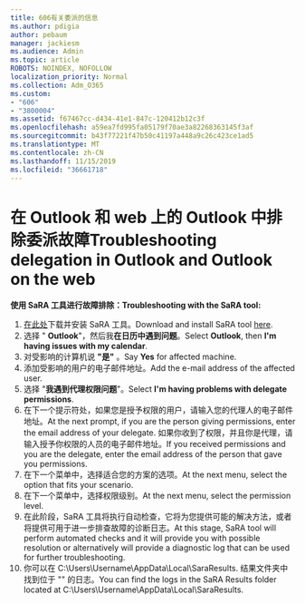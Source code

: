 ```yaml
---
title: 606有关委派的信息
ms.author: pdigia
author: pebaum
manager: jackiesm
ms.audience: Admin
ms.topic: article
ROBOTS: NOINDEX, NOFOLLOW
localization_priority: Normal
ms.collection: Adm_O365
ms.custom:
- "606"
- "3800004"
ms.assetid: f67467cc-d434-41e1-847c-120412b12c3f
ms.openlocfilehash: a59ea7fd995fa05179f70ae3a82268363145f3af
ms.sourcegitcommit: b43f77221f47b50c41197a448a9c26c423ce1ad5
ms.translationtype: MT
ms.contentlocale: zh-CN
ms.lasthandoff: 11/15/2019
ms.locfileid: "36661718"
---
```

# <a name="troubleshooting-delegation-in-outlook-and-outlook-on-the-web"></a><span data-ttu-id="6f299-102">在 Outlook 和 web 上的 Outlook 中排除委派故障</span><span class="sxs-lookup"><span data-stu-id="6f299-102">Troubleshooting delegation in Outlook and Outlook on the web</span></span>

<span data-ttu-id="6f299-103">**使用 SaRA 工具进行故障排除：**</span><span class="sxs-lookup"><span data-stu-id="6f299-103">**Troubleshooting with the SaRA tool:**</span></span>

1. <span data-ttu-id="6f299-104">[在此处](https://aka.ms/SaRA-SkypeForBusinessSignIn)下载并安装 SaRA 工具。</span><span class="sxs-lookup"><span data-stu-id="6f299-104">Download and install SaRA tool [here](https://aka.ms/SaRA-SkypeForBusinessSignIn).</span></span>
1. <span data-ttu-id="6f299-105">选择 " **Outlook**"，然后我**在日历中遇到问题**。</span><span class="sxs-lookup"><span data-stu-id="6f299-105">Select **Outlook**, then **I'm having issues with my calendar**.</span></span>
1. <span data-ttu-id="6f299-106">对受影响的计算机说 **"是"** 。</span><span class="sxs-lookup"><span data-stu-id="6f299-106">Say **Yes** for affected machine.</span></span>
1. <span data-ttu-id="6f299-107">添加受影响的用户的电子邮件地址。</span><span class="sxs-lookup"><span data-stu-id="6f299-107">Add the e-mail address of the affected user.</span></span>
1. <span data-ttu-id="6f299-108">选择 "**我遇到代理权限问题**"。</span><span class="sxs-lookup"><span data-stu-id="6f299-108">Select **I'm having problems with delegate permissions**.</span></span>
1. <span data-ttu-id="6f299-109">在下一个提示符处，如果您是授予权限的用户，请输入您的代理人的电子邮件地址。</span><span class="sxs-lookup"><span data-stu-id="6f299-109">At the next prompt, if you are the person giving permissions, enter the email address of your delegate.</span></span> <span data-ttu-id="6f299-110">如果你收到了权限，并且你是代理，请输入授予你权限的人员的电子邮件地址。</span><span class="sxs-lookup"><span data-stu-id="6f299-110">If you received permissions and you are the delegate, enter the email address of the person that gave you permissions.</span></span>
1. <span data-ttu-id="6f299-111">在下一个菜单中，选择适合您的方案的选项。</span><span class="sxs-lookup"><span data-stu-id="6f299-111">At the next menu, select the option that fits your scenario.</span></span>
1. <span data-ttu-id="6f299-112">在下一个菜单中，选择权限级别。</span><span class="sxs-lookup"><span data-stu-id="6f299-112">At the next menu, select the permission level.</span></span>
1. <span data-ttu-id="6f299-113">在此阶段，SaRA 工具将执行自动检查，它将为您提供可能的解决方法，或者将提供可用于进一步排查故障的诊断日志。</span><span class="sxs-lookup"><span data-stu-id="6f299-113">At this stage, SaRA tool will perform automated checks and it will provide you with possible resolution or alternatively will provide a diagnostic log that can be used for further troubleshooting.</span></span>
1. <span data-ttu-id="6f299-114">你可以在 C:\Users\Username\AppData\Local\SaraResults. 结果文件夹中找到位于 "" 的日志。</span><span class="sxs-lookup"><span data-stu-id="6f299-114">You can find the logs in the SaRA Results folder located at C:\Users\Username\AppData\Local\SaraResults.</span></span>
